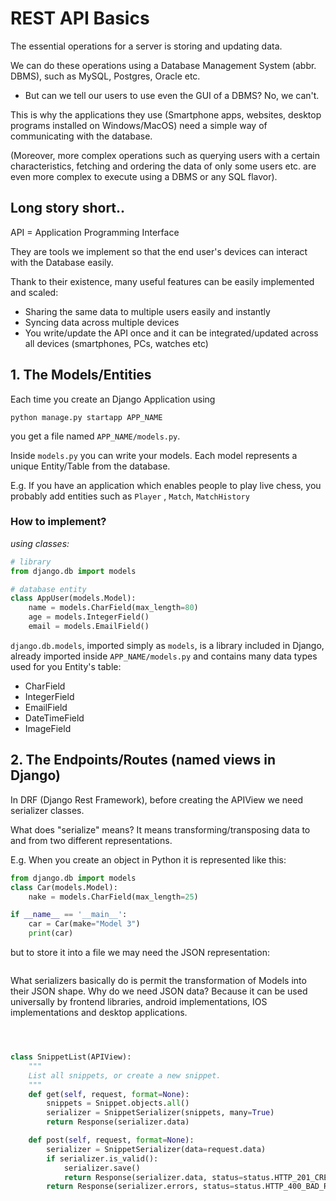 # REST API Basics

The essential operations for a server is storing and updating data.

We can do these operations using a Database Management System (abbr. DBMS), such as MySQL, Postgres, Oracle etc.

* But can we tell our users to use even the GUI of a DBMS? No, we can't.

This is why the applications they use (Smartphone apps, websites, desktop programs installed on Windows/MacOS) need
a simple way of communicating with the database.

(Moreover, more complex operations such as querying users with a certain characteristics, fetching and ordering the data
of only some users etc. are even more complex to execute using a DBMS or any SQL flavor).

## Long story short..

API = Application Programming Interface

They are tools we implement so that the end user's devices can interact with the Database easily.

Thank to their existence, many useful features can be easily implemented and scaled:

* Sharing the same data to multiple users easily and instantly
* Syncing data across multiple devices
* You write/update the API once and it can be integrated/updated across all devices (smartphones, PCs, watches etc)

## 1. The Models/Entities

Each time you create an Django Application using

```shell
python manage.py startapp APP_NAME
```

you get a file named `APP_NAME/models.py`.

Inside `models.py` you can write your models. Each model represents a unique Entity/Table from the database.

E.g. If you have an application which enables people to play live chess, you probably add entities such as `Player`
, `Match`, `MatchHistory`

### How to implement?

_using classes:_

```python
# library
from django.db import models    

# database entity
class AppUser(models.Model):    
    name = models.CharField(max_length=80)
    age = models.IntegerField()
    email = models.EmailField()
```

`django.db.models`, imported simply as `models`, is a library included in Django, already imported inside `APP_NAME/models.py` 
and contains many data types used for you Entity's table:
* CharField
* IntegerField
* EmailField
* DateTimeField
* ImageField

## 2. The Endpoints/Routes (named views in Django)

In DRF (Django Rest Framework), before creating the APIView we need serializer classes.

What does "serialize" means? It means transforming/transposing data to and from two different representations.

E.g. When you create an object in Python it is represented like this:
```python
from django.db import models
class Car(models.Model):
    nake = models.CharField(max_length=25)

if __name__ == '__main__':
    car = Car(make="Model 3")
    print(car)
```
but to store it into a file we may need the JSON representation:
```python

```

What serializers basically do is permit the transformation of Models into their JSON shape. Why do we need JSON data? Because it 
can be used universally by frontend libraries, android implementations, IOS implementations and desktop applications.


```python



class SnippetList(APIView):
    """
    List all snippets, or create a new snippet.
    """
    def get(self, request, format=None):
        snippets = Snippet.objects.all()
        serializer = SnippetSerializer(snippets, many=True)
        return Response(serializer.data)

    def post(self, request, format=None):
        serializer = SnippetSerializer(data=request.data)
        if serializer.is_valid():
            serializer.save()
            return Response(serializer.data, status=status.HTTP_201_CREATED)
        return Response(serializer.errors, status=status.HTTP_400_BAD_REQUEST)
```